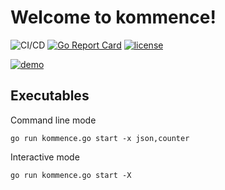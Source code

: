 

# Welcome to kommence! 

![CI/CD](https://github.com/AntoineToussaint/kommence/actions/workflows/ci.yml/badge.svg) [![Go Report Card](https://goreportcard.com/badge/github.com/AntoineToussaint/kommence)](https://goreportcard.com/report/github.com/AntoineToussaint/kommence) [![license](http://img.shields.io/badge/license-Apache-blue.svg)](https://raw.githubusercontent.com/AntoineToussaint/kommence/main/LICENSE)

[![demo](https://asciinema.org/a/vE0I9uTRoXdij7krp8QyAPnHv.svg)](https://asciinema.org/a/vE0I9uTRoXdij7krp8QyAPnHv?autoplay=1)


## Executables

Command line mode

```shell
go run kommence.go start -x json,counter
```

Interactive mode

```shell
go run kommence.go start -X
```
